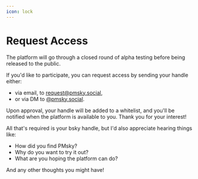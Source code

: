 ```yaml
---
icon: lock
---
```


# Request Access

The platform will go through a closed round of alpha testing before being released to the public. &#x20;

If you'd like to participate, you can request access by sending your handle either:

* via email, to [request@pmsky.social](mailto:request@pmsky.social),&#x20;
* or via DM to [@pmsky.social](https://bsky.app/profile/pmsky.social).

Upon approval, your handle will be added to a whitelist, and you'll be notified when the platform is available to you.  Thank you for your interest!

All that's required is your bsky handle, but I'd also appreciate hearing things like:
- How did you find PMsky?
- Why do you want to try it out?
- What are you hoping the platform can do?

And any other thoughts you might have!
